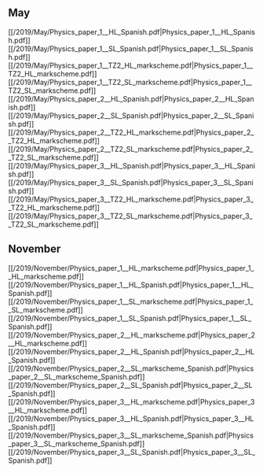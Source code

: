 
## May
[[/2019/May/Physics_paper_1__HL_Spanish.pdf|Physics_paper_1__HL_Spanish.pdf]]
[[/2019/May/Physics_paper_1__SL_Spanish.pdf|Physics_paper_1__SL_Spanish.pdf]]
[[/2019/May/Physics_paper_1__TZ2_HL_markscheme.pdf|Physics_paper_1__TZ2_HL_markscheme.pdf]]
[[/2019/May/Physics_paper_1__TZ2_SL_markscheme.pdf|Physics_paper_1__TZ2_SL_markscheme.pdf]]
[[/2019/May/Physics_paper_2__HL_Spanish.pdf|Physics_paper_2__HL_Spanish.pdf]]
[[/2019/May/Physics_paper_2__SL_Spanish.pdf|Physics_paper_2__SL_Spanish.pdf]]
[[/2019/May/Physics_paper_2__TZ2_HL_markscheme.pdf|Physics_paper_2__TZ2_HL_markscheme.pdf]]
[[/2019/May/Physics_paper_2__TZ2_SL_markscheme.pdf|Physics_paper_2__TZ2_SL_markscheme.pdf]]
[[/2019/May/Physics_paper_3__HL_Spanish.pdf|Physics_paper_3__HL_Spanish.pdf]]
[[/2019/May/Physics_paper_3__SL_Spanish.pdf|Physics_paper_3__SL_Spanish.pdf]]
[[/2019/May/Physics_paper_3__TZ2_HL_markscheme.pdf|Physics_paper_3__TZ2_HL_markscheme.pdf]]
[[/2019/May/Physics_paper_3__TZ2_SL_markscheme.pdf|Physics_paper_3__TZ2_SL_markscheme.pdf]]

## November
[[/2019/November/Physics_paper_1__HL_markscheme.pdf|Physics_paper_1__HL_markscheme.pdf]]
[[/2019/November/Physics_paper_1__HL_Spanish.pdf|Physics_paper_1__HL_Spanish.pdf]]
[[/2019/November/Physics_paper_1__SL_markscheme.pdf|Physics_paper_1__SL_markscheme.pdf]]
[[/2019/November/Physics_paper_1__SL_Spanish.pdf|Physics_paper_1__SL_Spanish.pdf]]
[[/2019/November/Physics_paper_2__HL_markscheme.pdf|Physics_paper_2__HL_markscheme.pdf]]
[[/2019/November/Physics_paper_2__HL_Spanish.pdf|Physics_paper_2__HL_Spanish.pdf]]
[[/2019/November/Physics_paper_2__SL_markscheme_Spanish.pdf|Physics_paper_2__SL_markscheme_Spanish.pdf]]
[[/2019/November/Physics_paper_2__SL_Spanish.pdf|Physics_paper_2__SL_Spanish.pdf]]
[[/2019/November/Physics_paper_3__HL_markscheme.pdf|Physics_paper_3__HL_markscheme.pdf]]
[[/2019/November/Physics_paper_3__HL_Spanish.pdf|Physics_paper_3__HL_Spanish.pdf]]
[[/2019/November/Physics_paper_3__SL_markscheme_Spanish.pdf|Physics_paper_3__SL_markscheme_Spanish.pdf]]
[[/2019/November/Physics_paper_3__SL_Spanish.pdf|Physics_paper_3__SL_Spanish.pdf]]
